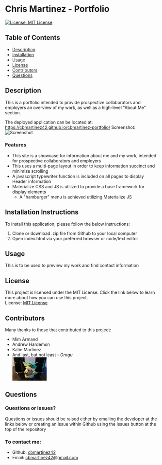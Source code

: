 # Chris Martinez - Portfolio

[![License: MIT License](https://img.shields.io/badge/License-MIT-yellow.svg)](https://opensource.org/licenses/MIT)
## Table of Contents
- [Description](#description)
- [Installation](#installation)
- [Usage](#usage)
- [License](#license)
- [Contributors](#contributors)
- [Questions](#questions)

## Description
This is a portfolio intended to provide prospective collaborators and employers an overview of my work, as well as a high-level "About Me" section.

The deployed application can be located at: https://cbmartinez42.github.io/cbmartinez-portfolio/
Screenshot:   
![Screenshot](./assets/images/screenshot.gif)

### Features
* This site is a showcase for information about me and my work, intended for prospective collaborators and employers
* This uses a multi-page layout in order to keep information succinct and minimize scrolling
* A javascript typewriter function is included on all pages to display Header information
* Materialize CSS and JS is utilized to provide a base framework for display elements
    * A "hamburger" menu is achieved utilizing Materialize JS


## Installation Instructions
To install this application, please follow the below instructions:  
1.  Clone or download .zip file from Github to your local computer
2.  Open index.html via your preferred browser or code/text editor

## Usage
This is to be used to preview my work and find contact information

## License 
This project is licensed under the MIT License. Click the link below to learn more about how you can use this project.  
License: [MIT License](https://opensource.org/licenses/MIT)

## Contributors
Many thanks to those that contributed to this project:
* Mim Armand
* Andrew Hardemon
* Katie Martinez
* And last, but not least - *Grogu*  
![Image of Grogu](./assets/images/grogu.png)

## Questions
### Questions or issues?  
Questions or issues should be raised either by emailing the developer at the links below or creating an Issue within Github using the Issues button at the top of the repository
### To contact me:
* Github: [cbmartinez42](https://github.com/cbmartinez42)  
* Email: [cbmartinez42@gmail.com](mailto:cbmartinez42@gmail.com)